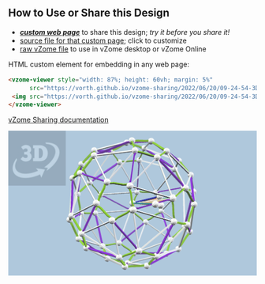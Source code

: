 
## How to Use or Share this Design

 - [***custom web page***][post] to share this design; *try it before you share it!*
 - [source file for that custom page][source]; click to customize
 - [raw vZome file][raw] to use in vZome desktop or vZome Online
 
 HTML custom element for embedding in any web page:
 ```html
<vzome-viewer style="width: 87%; height: 60vh; margin: 5%"
       src="https://vorth.github.io/vzome-sharing/2022/06/20/09-24-54-3D-watermark-demo/3D-watermark-demo.vZome" >
  <img src="https://vorth.github.io/vzome-sharing/2022/06/20/09-24-54-3D-watermark-demo/3D-watermark-demo.png" />
</vzome-viewer>
 ```

[vZome Sharing documentation](https://vzome.github.io/vzome/sharing.html#how-it-works)

![Image](<3D-watermark-demo.png>)


[post]: <https://vorth.github.io/vzome-sharing/2022/06/20/3D-watermark-demo-09-24-54.html>
[source]: <https://github.com/vorth/vzome-sharing/edit/main/_posts/2022-06-20-3D-watermark-demo-09-24-54.md>
[raw]: <https://raw.githubusercontent.com/vorth/vzome-sharing/main/2022/06/20/09-24-54-3D-watermark-demo/3D-watermark-demo.vZome>
